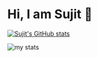 # Hi, I am Sujit 👋

[![Sujit's GitHub stats](https://github-readme-stats.vercel.app/api?username=ssujitx&show_icons=True)](https://github.com/ssujitx)

<img alt="my stats" src="https://github-readme-stats.vercel.app/api?username=ssujitx&show_icons=True"/>
